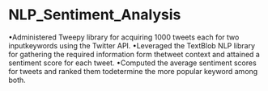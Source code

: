 # NLP_Sentiment_Analysis
•Administered Tweepy library for acquiring 1000 tweets each for two inputkeywords using the Twitter API. •Leveraged the TextBlob NLP library for gathering the required information form thetweet context and attained a sentiment score for each tweet. •Computed the average sentiment scores for tweets and ranked them todetermine the more popular keyword among both.
